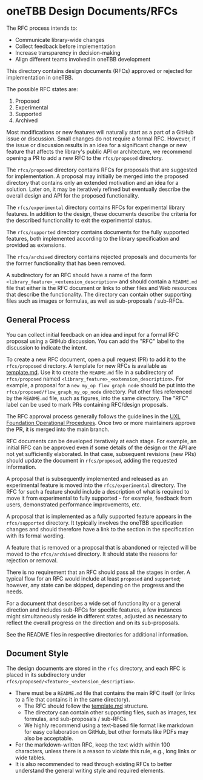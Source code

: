 # oneTBB Design Documents/RFCs

The RFC process intends to:

- Communicate library-wide changes
- Collect feedback before implementation
- Increase transparency in decision-making 
- Align different teams involved in oneTBB development

This directory contains design documents (RFCs) approved 
or rejected for implementation in oneTBB.

The possible RFC states are:

1. Proposed
2. Experimental
3. Supported
4. Archived

Most modifications or new features will naturally start as a part of a
GitHub issue or discussion. Small changes do not require a formal RFC.
However, if the issue or discussion results in an idea for a significant
change or new feature that affects the library's public API or architecture,
we recommend opening a PR to add a new RFC to the `rfcs/proposed` directory.

The `rfcs/proposed` directory contains RFCs for proposals that are suggested for
implementation. A proposal may initially be merged into the proposed directory
that contains only an extended motivation and an idea for a solution. Later on, it 
may be iteratively refined but eventually describe the overall design and API for
the proposed functionality. 

The `rfcs/experimental` directory contains RFCs for experimental library features.
In addition to the design, these documents describe the criteria for the described
functionality to exit the experimental status.

The `rfcs/supported` directory contains documents for the fully supported features,
both implemented according to the library specification and provided as extensions.

The `rfcs/archived` directory contains rejected proposals and documents for
the former functionality that has been removed.

A subdirectory for an RFC should have a name of the form `<library_feature>_<extension_description>`
and should contain a `README.md` file that either is the RFC document
or links to other files and Web resources that describe the functionality.
The directory can contain other supporting files such as images or formulas,
as well as sub-proposals / sub-RFCs.

## General Process

You can collect initial feedback on an idea and input for a formal RFC proposal
using a GitHub discussion. You can add the "RFC" label to the discussion 
to indicate the intent.

To create a new RFC document, open a pull request (PR) to add it to the `rfcs/proposed` directory.
A template for new RFCs is available as [template.md](template.md).
Use it to create the `README.md` file in a subdirectory of `rfcs/proposed` named
`<library_feature>_<extension_description>`. For example,
a proposal for a `new my_op flow graph node` should be put into the
`rfcs/proposed/flow_graph_my_op_node` directory. Put other files referenced by the 
`README.md` file, such as figures, into the same directory. The "RFC" label can be 
used to mark PRs containing RFC/design proposals.

The RFC approval process generally follows the guidelines in the [UXL Foundation Operational Procedures](
https://github.com/uxlfoundation/uxl_operational_procedures/blob/release/Process_Documents/Organization_Operational_Process.md#review--approval-process).
Once two or more maintainers approve the PR, it is merged into the main branch.

RFC documents can be developed iteratively at each stage. For example, an initial RFC
can be approved even if some details of the design or the API are not yet sufficiently
elaborated. In that case, subsequent revisions (new PRs) should update the document
in `rfcs/proposed`, adding the requested information.

A proposal that is subsequently implemented and released as an experimental feature
is moved into the `rfcs/experimental` directory.
The RFC for such a feature should include a description
of what is required to move it from experimental to fully supported - for 
example, feedback from users, demonstrated performance improvements, etc.

A proposal that is implemented as a fully supported feature appears
in the `rfcs/supported` directory. It typically involves the oneTBB specification
changes and should therefore have a link to the section in the specification
with its formal wording.

A feature that is removed or a proposal that is abandoned or rejected will 
be moved to the `rfcs/archived` directory. It should state the reasons for
rejection or removal.

There is no requirement that an RFC should pass all the stages in order.
A typical flow for an RFC would include at least `proposed` and `supported`;
however, any state can be skipped, depending on the progress and the needs.

For a document that describes a wide set of functionality or a general direction
and includes sub-RFCs for specific features, a few instances might simultaneously
reside in different states, adjusted as necessary to reflect the overall progress
on the direction and on its sub-proposals.

See the README files in respective directories for additional information.

## Document Style

The design documents are stored in the `rfcs` directory, and each RFC is placed 
in its subdirectory under `rfcs/proposed/<feature>_<extension_description>`. 

- There must be a `README.md` file that contains the main RFC itself (or 
links to a file that contains it in the same directory).
  - The RFC should follow the [template.md](template.md) structure. 
  - The directory can contain other supporting files, such as images, tex 
  formulas, and sub-proposals / sub-RFCs.
  - We highly recommend using a text-based file format like markdown for easy 
  collaboration on GitHub, but other formats like PDFs may also be acceptable.
- For the markdown-written RFC, keep the text width within
  100 characters, unless there is a reason to violate this rule, e.g., 
  long links or wide tables.
- It is also recommended to read through existing RFCs to better understand the 
general writing style and required elements.
